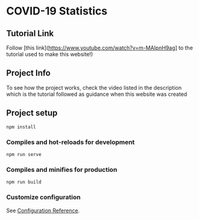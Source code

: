 # COVID-19 Statistics

## Tutorial Link

Follow [this link](https://www.youtube.com/watch?v=m-MAIpnH9ag] to the tutorial used to make this website!)

## Project Info

To see how the project works, check the video listed in the description which is the tutorial followed as guidance when this website was created

## Project setup
```
npm install
```

### Compiles and hot-reloads for development
```
npm run serve
```

### Compiles and minifies for production
```
npm run build
```

### Customize configuration
See [Configuration Reference](https://cli.vuejs.org/config/).
